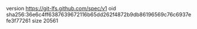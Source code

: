 version https://git-lfs.github.com/spec/v1
oid sha256:36e6c4ff6387639672116b65dd262f4872b9db86196569c76c6937efe3f77261
size 20561

